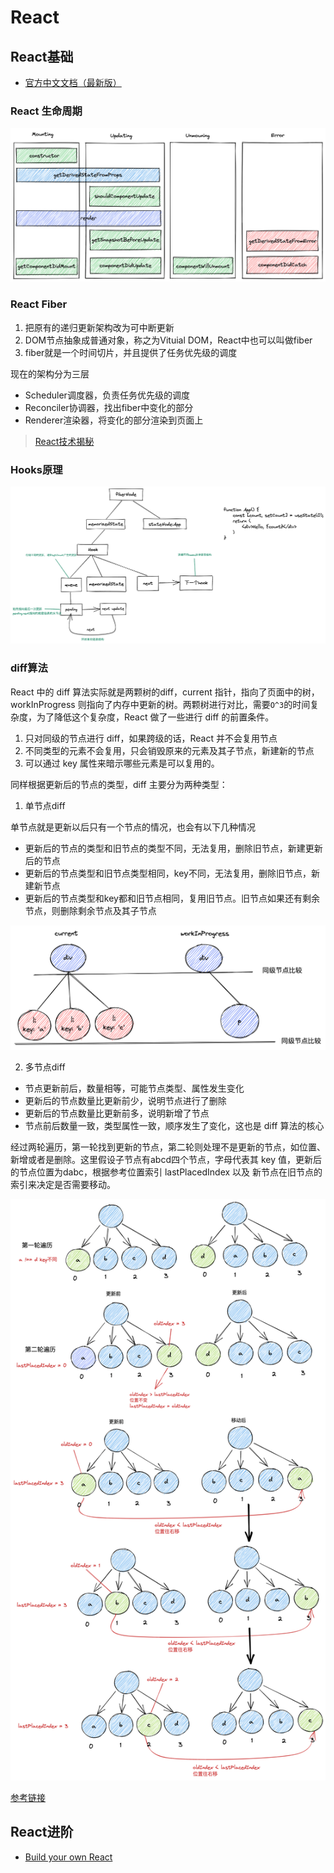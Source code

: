 # React

## React基础

- [官方中文文档（最新版）](https://reactjs.bootcss.com/)

### React 生命周期

![lifecycle](./images/react_lifecycle.png)

### React Fiber

1. 把原有的递归更新架构改为可中断更新
2. DOM节点抽象成普通对象，称之为Vituial DOM，React中也可以叫做fiber
3. fiber就是一个时间切片，并且提供了任务优先级的调度

现在的架构分为三层
- Scheduler调度器，负责任务优先级的调度
- Reconciler协调器，找出fiber中变化的部分
- Renderer渲染器，将变化的部分渲染到页面上

> [React技术揭秘](https://react.iamkasong.com/preparation/newConstructure.html#react16%E6%9E%B6%E6%9E%84)

### Hooks原理

![hooks](./images/hooks.png)

### diff算法

React 中的 diff 算法实际就是两颗树的diff，current 指针，指向了页面中的树，workInProgress 则指向了内存中更新的树。两颗树进行对比，需要`O^3`的时间复杂度，为了降低这个复杂度，React 做了一些进行 diff 的前置条件。

1. 只对同级的节点进行 diff，如果跨级的话，React 并不会复用节点
2. 不同类型的元素不会复用，只会销毁原来的元素及其子节点，新建新的节点
3. 可以通过 key 属性来暗示哪些元素是可以复用的。

同样根据更新后的节点的类型，diff 主要分为两种类型：

1. 单节点diff

单节点就是更新以后只有一个节点的情况，也会有以下几种情况

- 更新后的节点的类型和旧节点的类型不同，无法复用，删除旧节点，新建更新后的节点
- 更新后的节点类型和旧节点类型相同，key不同，无法复用，删除旧节点，新建新节点
- 更新后的节点类型和key都和旧节点相同，复用旧节点。旧节点如果还有剩余节点，则删除剩余节点及其子节点

![single_diff](./images/react_single_diff.png)

2. 多节点diff

- 节点更新前后，数量相等，可能节点类型、属性发生变化
- 更新后的节点数量比更新前少，说明节点进行了删除
- 更新后的节点数量比更新前多，说明新增了节点
- 节点前后数量一致，类型属性一致，顺序发生了变化，这也是 diff 算法的核心

经过两轮遍历，第一轮找到更新的节点，第二轮则处理不是更新的节点，如位置、新增或者是删除。这里假设子节点有abcd四个节点，字母代表其 key 值，更新后的节点位置为dabc，根据参考位置索引 lastPlacedIndex 以及 新节点在旧节点的索引来决定是否需要移动。

![multi_diff](./images/react_diff_multi.png)

[参考链接](https://react.iamkasong.com/diff/prepare.html)

## React进阶

- [Build your own React](https://pomb.us/build-your-own-react/)
